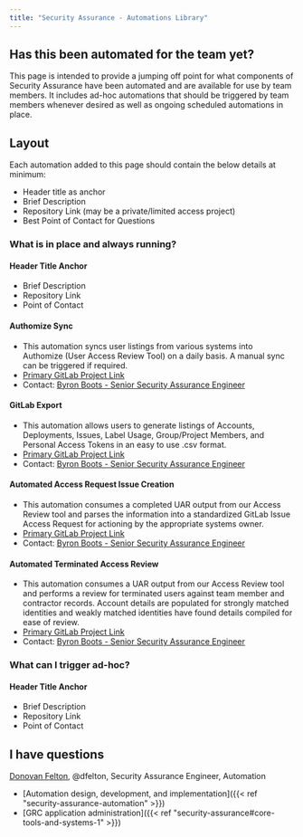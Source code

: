 ```yaml
---
title: "Security Assurance - Automations Library"
---
```


## Has this been automated for the team yet?

This page is intended to provide a jumping off point for what components of Security Assurance have been automated and are available for use by team members. It includes ad-hoc automations that should be triggered by team members whenever desired as well as ongoing scheduled automations in place.

## Layout

Each automation added to this page should contain the below details at minimum:

- Header title as anchor
- Brief Description
- Repository Link (may be a private/limited access project)
- Best Point of Contact for Questions

### What is in place and always running?

#### Header Title Anchor

- Brief Description
- Repository Link
- Point of Contact

#### Authomize Sync

- This automation syncs user listings from various systems into Authomize (User Access Review Tool) on a daily basis. A manual sync can be triggered if required.
- [Primary GitLab Project Link](https://gitlab.com/gitlab-com/gl-security/engineering-and-research/automation-team/authomize)
- Contact: [Byron Boots - Senior Security Assurance Engineer](https://gitlab.com/byronboots)

#### GitLab Export

- This automation allows users to generate listings of Accounts, Deployments, Issues, Label Usage, Group/Project Members, and Personal Access Tokens in an easy to use .csv format.
- [Primary GitLab Project Link](https://gitlab.com/gitlab-private/gl-security/security-assurance/sec-compliance/gitlab-export)
- Contact: [Byron Boots - Senior Security Assurance Engineer](https://gitlab.com/byronboots)

#### Automated Access Request Issue Creation
- This automation consumes a completed UAR output from our Access Review tool and parses the information into a standardized GitLab Issue Access Request for actioning by the appropriate systems owner.
- [Primary GitLab Project Link](https://gitlab.com/gitlab-private/gl-security/security-assurance/security-assurance-automation/uar-ar-autocreate)
- Contact: [Byron Boots - Senior Security Assurance Engineer](https://gitlab.com/byronboots)

#### Automated Terminated Access Review
- This automation consumes a UAR output from our Access Review tool and performs a review for terminated users against team member and contractor records. Account details are populated for strongly matched identities and weakly matched identities have found details compiled for ease of review.
- [Primary GitLab Project Link](https://gitlab.com/gitlab-private/gl-security/security-assurance/security-assurance-automation/uar-terminations-check)
- Contact: [Byron Boots - Senior Security Assurance Engineer](https://gitlab.com/byronboots)

### What can I trigger ad-hoc?

#### Header Title Anchor

- Brief Description
- Repository Link
- Point of Contact

## <i class="fas fa-id-card" style="color:rgb(110,73,203)" aria-hidden="true"></i> I have questions

[Donovan Felton](/handbook/company/team/#dfelton), @dfelton, Security Assurance Engineer, Automation

- [Automation design, development, and implementation]({{< ref "security-assurance-automation" >}})
- [GRC application administration]({{< ref "security-assurance#core-tools-and-systems-1" >}})
